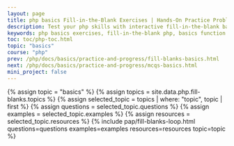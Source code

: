 ```yaml
---
layout: page
title: php basics Fill-in-the-Blank Exercises | Hands-On Practice Problems
description: Test your php skills with interactive fill-in-the-blank basics function exercises. Practice basics syntax, filtering, mapping, and real-world coding scenarios.
keywords: php basics exercises, fill-in-the-blank php, basics function practice, php basics quiz, interactive php learning, basics map filter exercises, php coding challenges, basics syntax practice, php anonymous functions, real-world basics examples, php problem-solving, basics function drills, php beginner exercises, advanced basics practice, php functional programming
toc: toc/php-toc.html
topic: "basics"
course: "php"
prev: /php/docs/basics/practice-and-progress/fill-blanks-basics.html
next: /php/docs/basics/practice-and-progress/mcqs-basics.html
mini_project: false
---
```


{% assign topic = "basics" %}
{% assign topics = site.data.php.fill-blanks.topics %}
{% assign selected_topic = topics | where: "topic", topic | first %}
{% assign questions = selected_topic.questions %}
{% assign examples = selected_topic.examples %}
{% assign resources = selected_topic.resources %}
{% include pap/fill-blanks-loop.html questions=questions examples=examples resources=resources topic=topic %}

